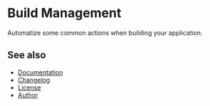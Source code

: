 # Build Management

Automatize some common actions when building your application.

## See also

- [Documentation](Documentation~/INDEX.md)
- [Changelog](CHANGELOG.md)
- [License](LICENSE.md)
- [Author](https://github.com/brunocoimbrar)
